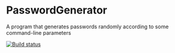 # PasswordGenerator

A program that generates passwords randomly according to some command-line parameters

[![Build status](https://ci.appveyor.com/api/projects/status/al2vgi2ifkweuykm/branch/master?svg=true)](https://ci.appveyor.com/project/kwaxi/passwordgenerator/branch/master)